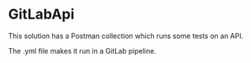 # GitLabApi

This solution has a Postman collection which runs some tests on an API. 

The .yml file makes it run in a GitLab pipeline.